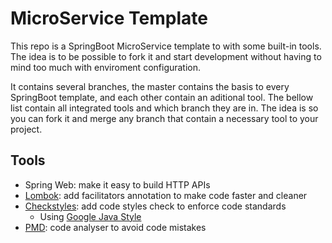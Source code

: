 # MicroService Template

This repo is a SpringBoot MicroService template to with some built-in tools. The idea is to be possible to fork it and start development without having to mind too much with enviroment configuration.

It contains several branches, the master contains the basis to every SpringBoot template, and each other contain an aditional tool. The bellow list contain all integrated tools and which branch they are in. The idea is so you can fork it and merge any branch that contain a necessary tool to your project.

## Tools
- Spring Web: make it easy to build HTTP APIs
- [Lombok](https://projectlombok.org/): add facilitators annotation to make code faster and cleaner
- [Checkstyles](https://checkstyle.sourceforge.io/): add code styles check to enforce code standards
    - Using [Google Java Style](https://google.github.io/styleguide/javaguide.html)
- [PMD](https://pmd.github.io/): code analyser to avoid code mistakes